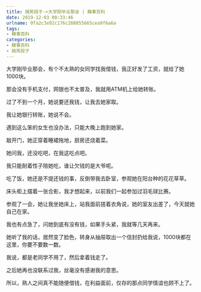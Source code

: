 ```yaml
---
title: 搞笑段子->大学刚毕业那会 | 糗事百科
date: 2019-12-03 00:33:46
urlname: 0fa2c3e92c176c288855665cea9f6a6a
tags: 
- 糗事百科
categories:
- 糗事百科
- 搞笑段子
---
```

大学刚毕业那会，有个不太熟的女同学找我借钱，我正好发了工资，就给了她1000块。

那会没有手机支付，网银也不太普及，我就用ATM机上给她转账。

过了不到一个月，她说要还我钱，让我去她家取。

我让她银行转账，她说不会。

遇到这么笨的女生也没办法，只能大晚上跑到她家。

敲开门，她正穿着睡裙拖地，厨房还烧着菜。

她问我，还没吃吧，在我这吃点吧。

我只能耐着性子陪她吃，谁让欠钱的是大爷呢。

吃了饭，她还是不提还钱的事，反倒带我去卧室，参观她在阳台种的花花草草。

床头柜上摆着一张合影，我才想起来，以前我们一起参加过羽毛球比赛。

参观了一会，她让我坐她床上，站我面前搓着衣角说，她的室友出差了，今天就她自己在家。

我也有点急了，问她到底有没有钱，如果手头紧，我就等几天再来。

她听了我的话，居然变了脸色，转身从抽屉取出一个信封扔给我说，1000块都在这里，你要不要数一数。

我说，都是老同学不用了，然后拿着钱走了。

之后她再也没联系过我，丝毫没有感谢我的意思。

所以，熟人之间真不能随便借钱，在利益面前，仅存的那点同学情谊也顾不上了。


